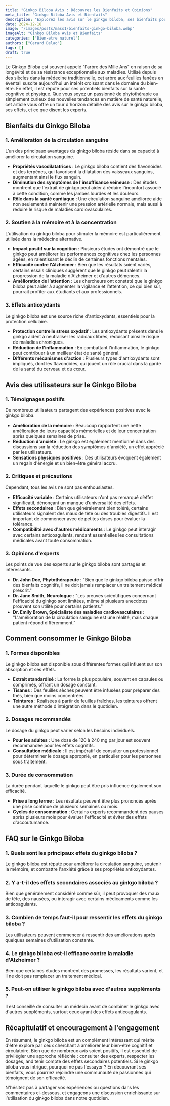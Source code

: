```yaml
---
title: "Ginkgo Biloba Avis : Découvrez les Bienfaits et Opinions"
meta_title: "Ginkgo Biloba Avis et Bienfaits"
description: "Explorez les avis sur le ginkgo biloba, ses bienfaits pour la santé et les opinions des experts. Découvrez tout ce qu'il faut savoir."
date: 2024-12-18
image: "/images/posts/mass1/bienfaits-ginkgo-biloba.webp"
imageAlt: "Ginkgo Biloba Avis et Bienfaits"
categories: ["Bien-etre naturel"]
authors: ["Gerard Delao"]
tags: []
draft: true
---
```


Le Ginkgo Biloba est souvent appelé "l'arbre des Mille Ans" en raison de sa longévité et de sa résistance exceptionnelle aux maladies. Utilisé depuis des siècles dans la médecine traditionnelle, cet arbre aux feuilles fanées en éventail suscite aujourd'hui un intérêt croissant dans le domaine du bien-être. En effet, il est réputé pour ses potentiels bienfaits sur la santé cognitive et physique. Que vous soyez un passionné de phytothérapie ou simplement curieux des nouvelles tendances en matière de santé naturelle, cet article vous offre un tour d'horizon détaillé des avis sur le ginkgo biloba, ses effets, et ce que disent les experts.

## Bienfaits du Ginkgo Biloba

### 1. Amélioration de la circulation sanguine

L’un des principaux avantages du ginkgo biloba réside dans sa capacité à améliorer la circulation sanguine. 

- **Propriétés vasodilatatrices** : Le ginkgo biloba contient des flavonoïdes et des terpènes, qui favorisent la dilatation des vaisseaux sanguins, augmentant ainsi le flux sanguin.
- **Diminution des symptômes de l'insuffisance veineuse** : Des études montrent que l'extrait de ginkgo peut aider à réduire l'inconfort associé à cette condition, comme les jambes lourdes et les douleurs.
- **Rôle dans la santé cardiaque** : Une circulation sanguine améliorée aide non seulement à maintenir une pression artérielle normale, mais aussi à réduire le risque de maladies cardiovasculaires.

### 2. Soutien à la mémoire et à la concentration

L'utilisation du ginkgo biloba pour stimuler la mémoire est particulièrement utilisée dans la médecine alternative.

- **Impact positif sur la cognition** : Plusieurs études ont démontré que le ginkgo peut améliorer les performances cognitives chez les personnes âgées, en ralentissant le déclin de certaines fonctions mentales.
- **Efficacité contre l'Alzheimer** : Bien que les résultats soient variés, certains essais cliniques suggèrent que le ginkgo peut ralentir la progression de la maladie d'Alzheimer et d'autres démences.
- **Amélioration de l’attention** : Les chercheurs ont constaté que le ginkgo biloba peut aider à augmenter la vigilance et l’attention, ce qui bien sûr, pourrait profiter aux étudiants et aux professionnels.

### 3. Effets antioxydants

Le ginkgo biloba est une source riche d'antioxydants, essentiels pour la protection cellulaire.

- **Protection contre le stress oxydatif** : Les antioxydants présents dans le ginkgo aident à neutraliser les radicaux libres, réduisant ainsi le risque de maladies chroniques.
- **Réduction de l'inflammation** : En combattant l'inflammation, le ginkgo peut contribuer à un meilleur état de santé général.
- **Différents mécanismes d'action** : Plusieurs types d'antioxydants sont impliqués, dont les flavonoïdes, qui jouent un rôle crucial dans la garde de la santé du cerveau et du cœur.

## Avis des utilisateurs sur le Ginkgo Biloba

### 1. Témoignages positifs

De nombreux utilisateurs partagent des expériences positives avec le ginkgo biloba.

- **Amélioration de la mémoire** : Beaucoup rapportent une nette amélioration de leurs capacités mémorielles et de leur concentration après quelques semaines de prise.
- **Réduction d'anxiété** : Le ginkgo est également mentionné dans des discussions sur la réduction des symptômes d'anxiété, un effet apprécié par les utilisateurs.
- **Sensations physiques positives** : Des utilisateurs évoquent également un regain d'énergie et un bien-être général accru.

### 2. Critiques et précautions

Cependant, tous les avis ne sont pas enthousiastes.

- **Efficacité variable** : Certains utilisateurs n’ont pas remarqué d’effet significatif, dénonçant un manque d’universalité des effets.
- **Effets secondaires** : Bien que généralement bien toléré, certains utilisateurs signalent des maux de tête ou des troubles digestifs. Il est important de commencer avec de petites doses pour évaluer la tolérance.
- **Compatibilité avec d'autres médicaments** : Le ginkgo peut interagir avec certains anticoagulants, rendant essentielles les consultations médicales avant toute consommation.

### 3. Opinions d'experts

Les points de vue des experts sur le ginkgo biloba sont partagés et intéressants.

- **Dr. John Doe, Phytothérapeute** : "Bien que le ginkgo biloba puisse offrir des bienfaits cognitifs, il ne doit jamais remplacer un traitement médical prescrit."
- **Dr. Jane Smith, Neurologue** : "Les preuves scientifiques concernant l'efficacité du ginkgo sont limitées, même si plusieurs anecdotes prouvent son utilité pour certains patients."
- **Dr. Emily Brown, Spécialiste des maladies cardiovasculaires** : "L'amélioration de la circulation sanguine est une réalité, mais chaque patient répond différemment."

## Comment consommer le Ginkgo Biloba

### 1. Formes disponibles

Le ginkgo biloba est disponible sous différentes formes qui influent sur son absorption et ses effets.

- **Extrait standardisé** : La forme la plus populaire, souvent en capsules ou comprimés, offrant un dosage constant.
- **Tisanes** : Des feuilles sèches peuvent être infusées pour préparer des thés, bien que moins concentrées.
- **Teintures** : Réalisées à partir de feuilles fraîches, les teintures offrent une autre méthode d'intégration dans le quotidien.

### 2. Dosages recommandés

Le dosage du ginkgo peut varier selon les besoins individuels.

- **Pour les adultes** : Une dose de 120 à 240 mg par jour est souvent recommandée pour les effets cognitifs.
- **Consultation médicale** : Il est impératif de consulter un professionnel pour déterminer le dosage approprié, en particulier pour les personnes sous traitement.

### 3. Durée de consommation

La durée pendant laquelle le ginkgo peut être pris influence également son efficacité.

- **Prise à long terme** : Les résultats peuvent être plus prononcés après une prise continue de plusieurs semaines ou mois.
- **Cycles de consommation** : Certains experts recommandent des pauses après plusieurs mois pour évaluer l'efficacité et éviter des effets d'accoutumance.

## FAQ sur le Ginkgo Biloba

### 1. Quels sont les principaux effets du ginkgo biloba ?
Le ginkgo biloba est réputé pour améliorer la circulation sanguine, soutenir la mémoire, et combattre l'anxiété grâce à ses propriétés antioxydantes.

### 2. Y a-t-il des effets secondaires associés au ginkgo biloba ?
Bien que généralement considéré comme sûr, il peut provoquer des maux de tête, des nausées, ou interagir avec certains médicaments comme les anticoagulants.

### 3. Combien de temps faut-il pour ressentir les effets du ginkgo biloba ?
Les utilisateurs peuvent commencer à ressentir des améliorations après quelques semaines d'utilisation constante.

### 4. Le ginkgo biloba est-il efficace contre la maladie d'Alzheimer ?
Bien que certaines études montrent des promesses, les résultats varient, et il ne doit pas remplacer un traitement médical.

### 5. Peut-on utiliser le ginkgo biloba avec d'autres suppléments ?
Il est conseillé de consulter un médecin avant de combiner le ginkgo avec d'autres suppléments, surtout ceux ayant des effets anticoagulants.

## Récapitulatif et encouragement à l'engagement

En résumant, le ginkgo biloba est un complément intéressant qui mérite d'être exploré par ceux cherchant à améliorer leur bien-être cognitif et circulatoire. Bien que de nombreux avis soient positifs, il est essentiel de privilégier une approche réfléchie : consulter des experts, respecter les dosages, and tenir compte des effets secondaires potentiels. Si le ginkgo biloba vous intrigue, pourquoi ne pas l'essayer ? En découvrant ses bienfaits, vous pourriez rejoindre une communauté de passionnés qui témoignent de son efficacité.

N'hésitez pas à partager vos expériences ou questions dans les commentaires ci-dessous, et engageons une discussion enrichissante sur l'utilisation du ginkgo biloba dans notre quotidien.

